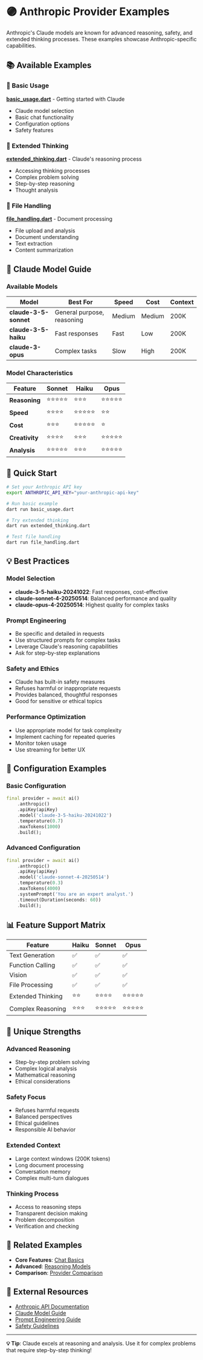 # 🟣 Anthropic Provider Examples

Anthropic's Claude models are known for advanced reasoning, safety, and extended thinking processes. These examples showcase Anthropic-specific capabilities.

## 📚 Available Examples

### 🚀 Basic Usage
**[basic_usage.dart](basic_usage.dart)** - Getting started with Claude
- Claude model selection
- Basic chat functionality
- Configuration options
- Safety features

### 🧠 Extended Thinking
**[extended_thinking.dart](extended_thinking.dart)** - Claude's reasoning process
- Accessing thinking processes
- Complex problem solving
- Step-by-step reasoning
- Thought analysis

### 📄 File Handling
**[file_handling.dart](file_handling.dart)** - Document processing
- File upload and analysis
- Document understanding
- Text extraction
- Content summarization

## 🎯 Claude Model Guide

### Available Models

| Model | Best For | Speed | Cost | Context |
|-------|----------|-------|------|---------|
| **claude-3-5-sonnet** | General purpose, reasoning | Medium | Medium | 200K |
| **claude-3-5-haiku** | Fast responses | Fast | Low | 200K |
| **claude-3-opus** | Complex tasks | Slow | High | 200K |

### Model Characteristics

| Feature | Sonnet | Haiku | Opus |
|---------|--------|-------|------|
| **Reasoning** | ⭐⭐⭐⭐⭐ | ⭐⭐⭐ | ⭐⭐⭐⭐⭐ |
| **Speed** | ⭐⭐⭐⭐ | ⭐⭐⭐⭐⭐ | ⭐⭐ |
| **Cost** | ⭐⭐⭐ | ⭐⭐⭐⭐⭐ | ⭐ |
| **Creativity** | ⭐⭐⭐⭐ | ⭐⭐⭐ | ⭐⭐⭐⭐⭐ |
| **Analysis** | ⭐⭐⭐⭐⭐ | ⭐⭐⭐ | ⭐⭐⭐⭐⭐ |

## 🚀 Quick Start

```bash
# Set your Anthropic API key
export ANTHROPIC_API_KEY="your-anthropic-api-key"

# Run basic example
dart run basic_usage.dart

# Try extended thinking
dart run extended_thinking.dart

# Test file handling
dart run file_handling.dart
```

## 💡 Best Practices

### Model Selection
- **claude-3-5-haiku-20241022**: Fast responses, cost-effective
- **claude-sonnet-4-20250514**: Balanced performance and quality
- **claude-opus-4-20250514**: Highest quality for complex tasks

### Prompt Engineering
- Be specific and detailed in requests
- Use structured prompts for complex tasks
- Leverage Claude's reasoning capabilities
- Ask for step-by-step explanations

### Safety and Ethics
- Claude has built-in safety measures
- Refuses harmful or inappropriate requests
- Provides balanced, thoughtful responses
- Good for sensitive or ethical topics

### Performance Optimization
- Use appropriate model for task complexity
- Implement caching for repeated queries
- Monitor token usage
- Use streaming for better UX

## 🔧 Configuration Examples

### Basic Configuration
```dart
final provider = await ai()
    .anthropic()
    .apiKey(apiKey)
    .model('claude-3-5-haiku-20241022')
    .temperature(0.7)
    .maxTokens(1000)
    .build();
```

### Advanced Configuration
```dart
final provider = await ai()
    .anthropic()
    .apiKey(apiKey)
    .model('claude-sonnet-4-20250514')
    .temperature(0.3)
    .maxTokens(4000)
    .systemPrompt('You are an expert analyst.')
    .timeout(Duration(seconds: 60))
    .build();
```

## 📊 Feature Support Matrix

| Feature | Haiku | Sonnet | Opus |
|---------|-------|--------|------|
| Text Generation | ✅ | ✅ | ✅ |
| Function Calling | ✅ | ✅ | ✅ |
| Vision | ✅ | ✅ | ✅ |
| File Processing | ✅ | ✅ | ✅ |
| Extended Thinking | ⭐⭐ | ⭐⭐⭐⭐ | ⭐⭐⭐⭐⭐ |
| Complex Reasoning | ⭐⭐⭐ | ⭐⭐⭐⭐⭐ | ⭐⭐⭐⭐⭐ |

## 🎯 Unique Strengths

### Advanced Reasoning
- Step-by-step problem solving
- Complex logical analysis
- Mathematical reasoning
- Ethical considerations

### Safety Focus
- Refuses harmful requests
- Balanced perspectives
- Ethical guidelines
- Responsible AI behavior

### Extended Context
- Large context windows (200K tokens)
- Long document processing
- Conversation memory
- Complex multi-turn dialogues

### Thinking Process
- Access to reasoning steps
- Transparent decision making
- Problem decomposition
- Verification and checking

## 🔗 Related Examples

- **Core Features**: [Chat Basics](../../02_core_features/chat_basics.dart)
- **Advanced**: [Reasoning Models](../../03_advanced_features/reasoning_models.dart)
- **Comparison**: [Provider Comparison](../../01_getting_started/provider_comparison.dart)

## 📖 External Resources

- [Anthropic API Documentation](https://docs.anthropic.com/)
- [Claude Model Guide](https://docs.anthropic.com/claude/docs/models-overview)
- [Prompt Engineering Guide](https://docs.anthropic.com/claude/docs/prompt-engineering)
- [Safety Guidelines](https://www.anthropic.com/safety)

---

**💡 Tip**: Claude excels at reasoning and analysis. Use it for complex problems that require step-by-step thinking!
